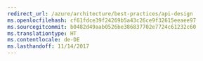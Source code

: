 ```yaml
---
redirect_url: /azure/architecture/best-practices/api-design
ms.openlocfilehash: cf61fdce39f24269b5a43c26ce9f32615eeaee97
ms.sourcegitcommit: b0482d49aab0526be386837702e7724c61232c60
ms.translationtype: HT
ms.contentlocale: de-DE
ms.lasthandoff: 11/14/2017
---
```

